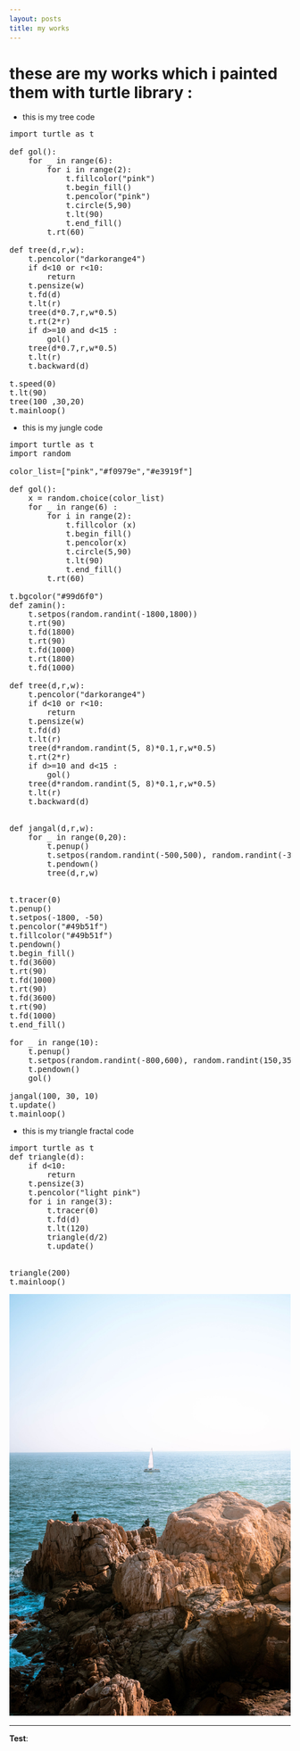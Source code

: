 ```yaml
---
layout: posts
title: my works
---
```


# these are my works which i painted them with turtle library :

- this is my tree code 
<pre>
import turtle as t

def gol():
    for _ in range(6):
        for i in range(2):
            t.fillcolor("pink")
            t.begin_fill()
            t.pencolor("pink")
            t.circle(5,90)
            t.lt(90)
            t.end_fill()
        t.rt(60)

def tree(d,r,w):
    t.pencolor("darkorange4")
    if d<10 or r<10:
        return
    t.pensize(w)
    t.fd(d)
    t.lt(r)
    tree(d*0.7,r,w*0.5)
    t.rt(2*r)
    if d>=10 and d<15 :
        gol()
    tree(d*0.7,r,w*0.5)
    t.lt(r)
    t.backward(d)

t.speed(0)
t.lt(90)
tree(100 ,30,20)
t.mainloop()
</pre>
- this is my jungle code
<pre>
import turtle as t
import random

color_list=["pink","#f0979e","#e3919f"]

def gol():
    x = random.choice(color_list)
    for _ in range(6) :
        for i in range(2):
            t.fillcolor (x)
            t.begin_fill()
            t.pencolor(x)
            t.circle(5,90)
            t.lt(90)
            t.end_fill()
        t.rt(60)

t.bgcolor("#99d6f0")
def zamin():
    t.setpos(random.randint(-1800,1800))
    t.rt(90)
    t.fd(1800)
    t.rt(90)
    t.fd(1000)
    t.rt(1800)
    t.fd(1000)

def tree(d,r,w):
    t.pencolor("darkorange4")
    if d<10 or r<10:
        return
    t.pensize(w)
    t.fd(d)
    t.lt(r)
    tree(d*random.randint(5, 8)*0.1,r,w*0.5)
    t.rt(2*r)
    if d>=10 and d<15 :
        gol()
    tree(d*random.randint(5, 8)*0.1,r,w*0.5)
    t.lt(r)
    t.backward(d)


def jangal(d,r,w):
    for _ in range(0,20): 
        t.penup()
        t.setpos(random.randint(-500,500), random.randint(-300, -100))
        t.pendown()
        tree(d,r,w)


t.tracer(0)
t.penup()
t.setpos(-1800, -50)
t.pencolor("#49b51f")
t.fillcolor("#49b51f")
t.pendown()
t.begin_fill()
t.fd(3600)
t.rt(90)
t.fd(1000)
t.rt(90)
t.fd(3600)
t.rt(90)
t.fd(1000)
t.end_fill()

for _ in range(10):
    t.penup()
    t.setpos(random.randint(-800,600), random.randint(150,350))
    t.pendown()
    gol()

jangal(100, 30, 10)
t.update()
t.mainloop()
</pre>

- this is my triangle fractal code
<pre>
import turtle as t
def triangle(d):
    if d<10:
        return
    t.pensize(3)
    t.pencolor("light pink")
    for i in range(3):
        t.tracer(0)
        t.fd(d)
        t.lt(120)
        triangle(d/2)
        t.update()

    
triangle(200)
t.mainloop()
</pre>





![places](../assets/images/grouppic.jpg "Team Picture")

---
**Test**: 

